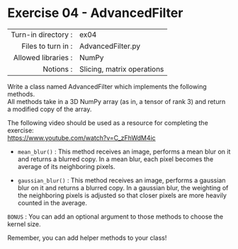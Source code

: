 # Exercise 04 - AdvancedFilter

|                         |                             |
| -----------------------:| --------------------------- |
|   Turn-in directory :   |  ex04                       |
|   Files to turn in :    |  AdvancedFilter.py          |
|   Allowed libraries :   |  NumPy                      |
|   Notions :             |  Slicing, matrix operations |


Write a class named AdvancedFilter which implements the following methods.  
All methods take in a 3D NumPy array (as in, a tensor of rank 3) and return a modified copy of the array.

The following video should be used as a resource for completing the exercise:   
https://www.youtube.com/watch?v=C_zFhWdM4ic

* `mean_blur()` : This method receives an image, performs a mean blur on it and returns a blurred copy. In a mean blur, each pixel becomes the average of its neighboring pixels.

* `gaussian_blur()` : This method receives an image, performs a gaussian blur on it and returns a blurred copy. In a gaussian blur, the weighting of the neighboring pixels is adjusted so that closer pixels are more heavily counted in the average.

`BONUS` : You can add an optional argument to those methods to choose the kernel size.

Remember, you can add helper methods to your class!
